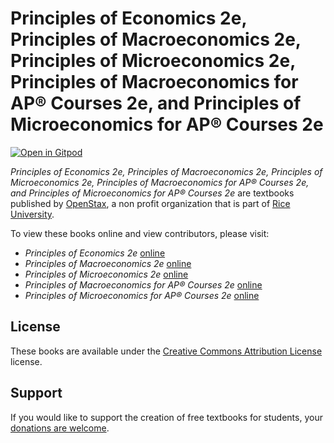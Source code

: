 # Principles of Economics 2e, Principles of Macroeconomics 2e, Principles of Microeconomics 2e, Principles of Macroeconomics for AP® Courses 2e, and Principles of Microeconomics for AP® Courses 2e

[![Open in Gitpod](https://gitpod.io/button/open-in-gitpod.svg)](https://gitpod.io/from-referrer/)

_Principles of Economics 2e, Principles of Macroeconomics 2e, Principles of Microeconomics 2e, Principles of Macroeconomics for AP® Courses 2e, and Principles of Microeconomics for AP® Courses 2e_ are textbooks published by [OpenStax](https://openstax.org/), a non profit organization that is part of [Rice University](https://www.rice.edu/).

To view these books online and view contributors, please visit:
- _Principles of Economics 2e_ [online](https://openstax.org/details/books/principles-economics-2e)
- _Principles of Macroeconomics 2e_ [online](https://openstax.org/details/books/principles-macroeconomics-2e)
- _Principles of Microeconomics 2e_ [online](https://openstax.org/details/books/principles-microeconomics-2e)
- _Principles of Macroeconomics for AP® Courses 2e_ [online](https://openstax.org/details/books/principles-macroeconomics-ap-courses-2e)
- _Principles of Microeconomics for AP® Courses 2e_ [online](https://openstax.org/details/books/principles-microeconomics-ap-courses-2e)

## License
These books are available under the [Creative Commons Attribution License](./LICENSE) license.

## Support
If you would like to support the creation of free textbooks for students, your [donations are welcome](https://riceconnect.rice.edu/donation/support-openstax-banner).
